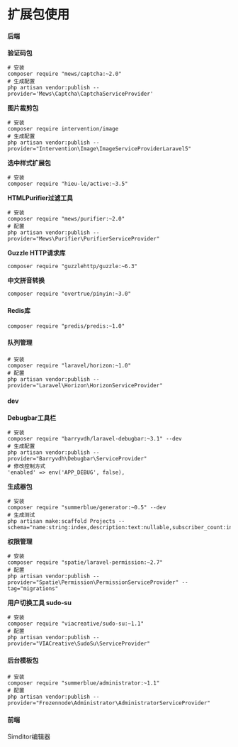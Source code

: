 # 扩展包使用

#### 后端

**验证码包**

```
# 安装
composer require "mews/captcha:~2.0"
# 生成配置
php artisan vendor:publish --provider='Mews\Captcha\CaptchaServiceProvider'
```

**图片裁剪包**

```
# 安装
composer require intervention/image
# 生成配置
php artisan vendor:publish --provider="Intervention\Image\ImageServiceProviderLaravel5"
```

**选中样式扩展包**

```
# 安装
composer require "hieu-le/active:~3.5"
```

**HTMLPurifier过滤工具**

```
# 安装
composer require "mews/purifier:~2.0"
# 配置
php artisan vendor:publish --provider="Mews\Purifier\PurifierServiceProvider"
```

**Guzzle HTTP请求库**

```
composer require "guzzlehttp/guzzle:~6.3"
```

**中文拼音转换**

```
composer require "overtrue/pinyin:~3.0"
```

#### Redis库

```
composer require "predis/predis:~1.0"
```

#### 队列管理

```
# 安装
composer require "laravel/horizon:~1.0"
# 配置
php artisan vendor:publish --provider="Laravel\Horizon\HorizonServiceProvider"
```

#### dev

**Debugbar工具栏**

```
# 安装
composer require "barryvdh/laravel-debugbar:~3.1" --dev
# 生成配置
php artisan vendor:publish --provider="Barryvdh\Debugbar\ServiceProvider"
# 修改控制方式
'enabled' => env('APP_DEBUG', false),
```

**生成器包**

```
# 安装
composer require "summerblue/generator:~0.5" --dev
# 生成测试
php artisan make:scaffold Projects --schema="name:string:index,description:text:nullable,subscriber_count:integer:unsigned:default(0)"
```

**权限管理**

```
# 安装
composer require "spatie/laravel-permission:~2.7"
# 配置
php artisan vendor:publish --provider="Spatie\Permission\PermissionServiceProvider" --tag="migrations"
```

**用户切换工具 sudo-su**

```
# 安装
composer require "viacreative/sudo-su:~1.1"
# 配置
php artisan vendor:publish --provider="VIACreative\SudoSu\ServiceProvider"
```

#### 后台模板包

```
# 安装
composer require "summerblue/administrator:~1.1"
# 配置
php artisan vendor:publish --provider="Frozennode\Administrator\AdministratorServiceProvider"
```

#### 前端

Simditor编辑器

